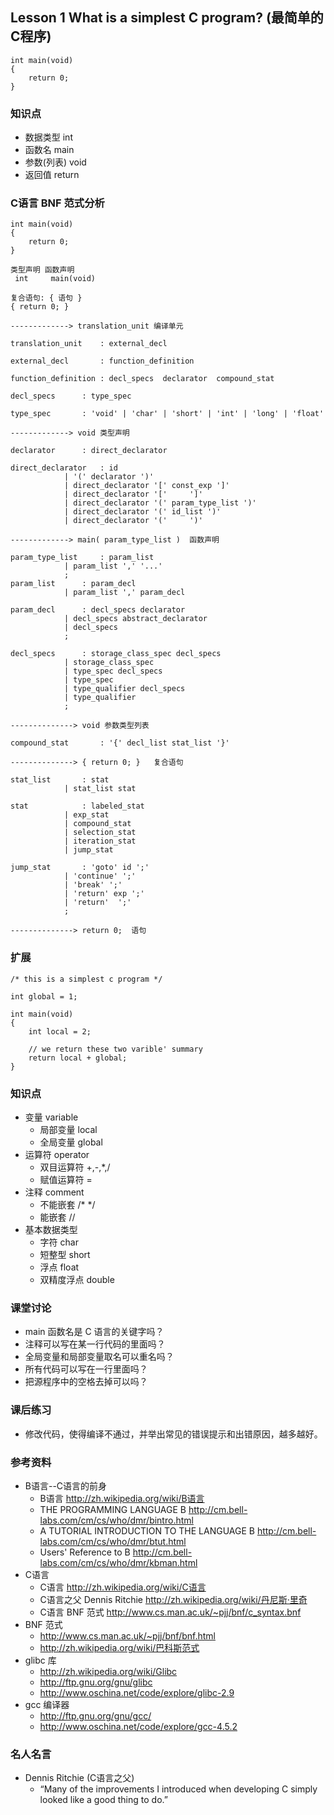 ## Lesson 1 What is a simplest C program? (最简单的C程序)
	int main(void)
	{
		return 0;
	}

### 知识点
* 数据类型 int 
* 函数名 main 
* 参数(列表) void 
* 返回值 return 

### C语言 BNF 范式分析
	
	int main(void)
	{
		return 0;
	}
	
	类型声明 函数声明
	 int     main(void)
	 
	复合语句: { 语句 }
	{ return 0; }
	
	-------------> translation_unit 编译单元
	
	translation_unit	: external_decl
	
	external_decl		: function_definition
	
	function_definition	: decl_specs  declarator  compound_stat
				
	decl_specs		: type_spec
	
	type_spec		: 'void' | 'char' | 'short' | 'int' | 'long' | 'float'
	
	-------------> void	类型声明
	
	declarator		: direct_declarator
	
	direct_declarator	: id
				| '(' declarator ')'
				| direct_declarator '[' const_exp ']'
				| direct_declarator '['		']'
				| direct_declarator '(' param_type_list ')'
				| direct_declarator '(' id_list ')'
				| direct_declarator '('		')'
	
	-------------> main( param_type_list )	函数声明
	
	param_type_list		: param_list
				| param_list ',' '...'
				;
	param_list		: param_decl
				| param_list ',' param_decl
	
	param_decl		: decl_specs declarator
				| decl_specs abstract_declarator
				| decl_specs
				;
	
	decl_specs		: storage_class_spec decl_specs
				| storage_class_spec
				| type_spec decl_specs
				| type_spec
				| type_qualifier decl_specs
				| type_qualifier
				;
	
	--------------> void 参数类型列表
	
	compound_stat		: '{' decl_list stat_list '}'
	
	--------------> { return 0; }	复合语句
	
	stat_list		: stat
				| stat_list stat
	
	stat			: labeled_stat
				| exp_stat
				| compound_stat
				| selection_stat
				| iteration_stat
				| jump_stat
	
	jump_stat		: 'goto' id ';'
				| 'continue' ';'
				| 'break' ';'
				| 'return' exp ';'
				| 'return'	';'
				;
	
	--------------> return 0;  语句

### 扩展

	/* this is a simplest c program */

	int global = 1;

	int main(void)
	{
		int local = 2;

		// we return these two varible' summary 
		return local + global;
	}
	
### 知识点
* 变量 variable
	- 局部变量 local
	- 全局变量 global
* 运算符 operator
	- 双目运算符 +,-,*,/
	- 赋值运算符 =
* 注释 comment 
	- 不能嵌套 /* */
	- 能嵌套 //
* 基本数据类型 
	- 字符 char
	- 短整型 short
	- 浮点 float 
	- 双精度浮点 double
	
### 课堂讨论
* main 函数名是 C 语言的关键字吗？
* 注释可以写在某一行代码的里面吗？
* 全局变量和局部变量取名可以重名吗？
* 所有代码可以写在一行里面吗？
* 把源程序中的空格去掉可以吗？ 
	
### 课后练习
* 修改代码，使得编译不通过，并举出常见的错误提示和出错原因，越多越好。
	
### 参考资料
* B语言--C语言的前身
	- B语言 <http://zh.wikipedia.org/wiki/B语言>
	- THE PROGRAMMING LANGUAGE B <http://cm.bell-labs.com/cm/cs/who/dmr/bintro.html>
	- A TUTORIAL INTRODUCTION TO THE LANGUAGE B <http://cm.bell-labs.com/cm/cs/who/dmr/btut.html>
	- Users' Reference to B <http://cm.bell-labs.com/cm/cs/who/dmr/kbman.html>
* C语言
	* C语言 <http://zh.wikipedia.org/wiki/C语言> 	
	* C语言之父 Dennis Ritchie <http://zh.wikipedia.org/wiki/丹尼斯·里奇>
	* C语言 BNF 范式 <http://www.cs.man.ac.uk/~pjj/bnf/c_syntax.bnf>	
* BNF 范式
	- <http://www.cs.man.ac.uk/~pjj/bnf/bnf.html>
	- <http://zh.wikipedia.org/wiki/巴科斯范式>
* glibc 库
	- <http://zh.wikipedia.org/wiki/Glibc>
	- <http://ftp.gnu.org/gnu/glibc>
	- <http://www.oschina.net/code/explore/glibc-2.9>
* gcc 编译器
	- <http://ftp.gnu.org/gnu/gcc/>
	- <http://www.oschina.net/code/explore/gcc-4.5.2>
	
### 名人名言
* Dennis Ritchie  (C语言之父)
	- “Many of the improvements I introduced when developing C simply looked like a good thing to do.” 

